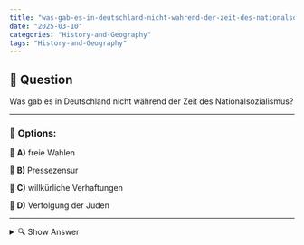 ```yaml
---
title: "was-gab-es-in-deutschland-nicht-wahrend-der-zeit-des-nationalsozialismus"
date: "2025-03-10"
categories: "History-and-Geography"
tags: "History-and-Geography"
---
```


## 📌 **Question**

Was gab es in Deutschland nicht während der Zeit des Nationalsozialismus?



---

### 📝 **Options:**

🔘 **A)** freie Wahlen

🔘 **B)** Pressezensur

🔘 **C)** willkürliche Verhaftungen

🔘 **D)** Verfolgung der Juden

---

<details>
  <summary>🔍 Show Answer</summary>

  <p>
💡  <b>Correct Answer:</b>  a
  </p>
  <p>
    📖<b>Explanation:</b>
    undefined
  </p>
</details>
